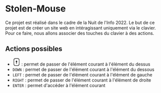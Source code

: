 # Stolen-Mouse

Ce projet est réalisé dans le cadre de la Nuit de l'Info 2022.
Le but de ce projet est de créer un site web en intéragissant uniquement via le clavier.
Pour ce faire, nous allons associer des touches du clavier à des actions.

## Actions possibles

- <img src="assets/arrow_up.png" width="24" height="24"> : permet de passer de l'élément courant à l'élément du dessus
- `DOWN` : permet de passer de l'élément courant à l'élément du dessous
- `LEFT` : permet de passer de l'élément courant à l'élément de gauche
- `RIGHT` : permet de passer de l'élément courant à l'élément de droite
- `ENTER` : permet d'accéder à l'élément courant